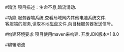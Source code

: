 #暗流
项目描述：生命不息,暗流涌动.

#功能
服务器端系统,查看局域网内其他电脑系统文件.   
客服端的服务,读取本地磁盘文件,向目标服务器发送信号。

#构建环境要求
项目使用maven来构建.
开发JDK版本=1.8.0

#编辑暗流
